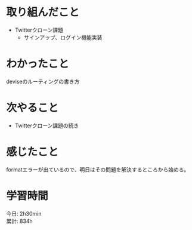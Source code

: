 # 取り組んだこと       
- Twitterクローン課題
  - サインアップ、ログイン機能実装  
# わかったこと  
deviseのルーティングの書き方
# 次やること  
-  Twitterクローン課題の続き
# 感じたこと 
formatエラーが出ているので、明日はその問題を解決するところから始める。  
# 学習時間 
今日: 2h30min        
累計: 834h  

